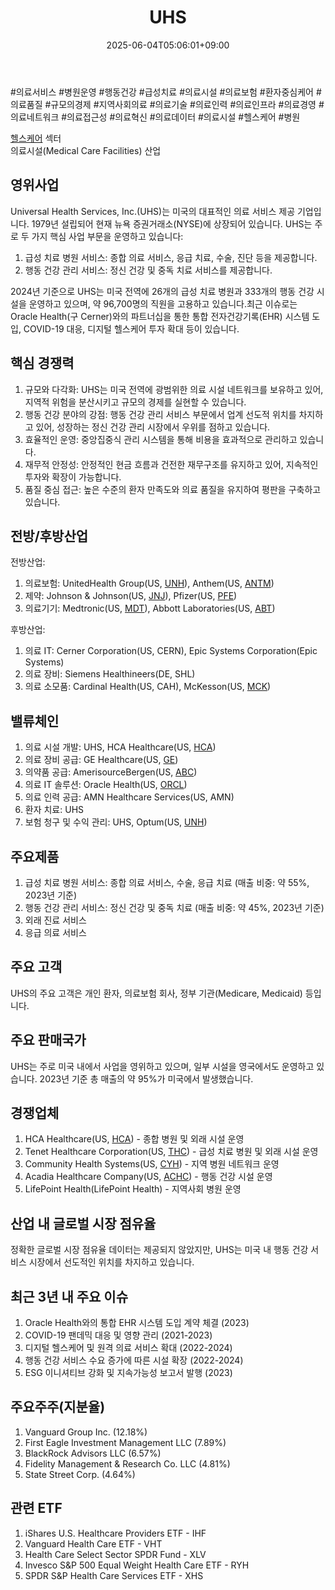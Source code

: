 ﻿---
title: "UHS"
date: 2025-06-04T05:06:01+09:00
lastmod: 2025-06-04T05:06:01+09:00
type: docs
sidebar:
  open: true
weight: 906
---
<div style="display:none">
  <meta property="article:published_time" content="2025-06-03T20:06:01Z" />
  <meta property="article:modified_time" content="2025-06-03T20:06:01Z" />
</div>
#의료서비스 #병원운영 #행동건강 #급성치료 #의료시설 #의료보험 #환자중심케어 #의료품질 #규모의경제 #지역사회의료 #의료기술 #의료인력 #의료인프라 #의료경영 #의료네트워크 #의료접근성 #의료혁신 #의료데이터 #의료시설 #헬스케어 #병원 

[헬스케어](/industry-study/2산업헬스케어/) 섹터  
의료시설(Medical Care Facilities) 산업

## 영위사업

Universal Health Services, Inc.(UHS)는 미국의 대표적인 의료 서비스 제공 기업입니다. 1979년 설립되어 현재 뉴욕 증권거래소(NYSE)에 상장되어 있습니다. UHS는 주로 두 가지 핵심 사업 부문을 운영하고 있습니다:

1. 급성 치료 병원 서비스: 종합 의료 서비스, 응급 치료, 수술, 진단 등을 제공합니다.
2. 행동 건강 관리 서비스: 정신 건강 및 중독 치료 서비스를 제공합니다.

2024년 기준으로 UHS는 미국 전역에 26개의 급성 치료 병원과 333개의 행동 건강 시설을 운영하고 있으며, 약 96,700명의 직원을 고용하고 있습니다.최근 이슈로는 Oracle Health(구 Cerner)와의 파트너십을 통한 통합 전자건강기록(EHR) 시스템 도입, COVID-19 대응, 디지털 헬스케어 투자 확대 등이 있습니다.

## 핵심 경쟁력

1. 규모와 다각화: UHS는 미국 전역에 광범위한 의료 시설 네트워크를 보유하고 있어, 지역적 위험을 분산시키고 규모의 경제를 실현할 수 있습니다.
2. 행동 건강 분야의 강점: 행동 건강 관리 서비스 부문에서 업계 선도적 위치를 차지하고 있어, 성장하는 정신 건강 관리 시장에서 우위를 점하고 있습니다.
3. 효율적인 운영: 중앙집중식 관리 시스템을 통해 비용을 효과적으로 관리하고 있습니다.
4. 재무적 안정성: 안정적인 현금 흐름과 건전한 재무구조를 유지하고 있어, 지속적인 투자와 확장이 가능합니다.
5. 품질 중심 접근: 높은 수준의 환자 만족도와 의료 품질을 유지하여 평판을 구축하고 있습니다.

## 전방/후방산업

전방산업:

1. 의료보험: UnitedHealth Group(US, [UNH](/company-analysis/unh/)), Anthem(US, [ANTM](/company-analysis/antm/))
2. 제약: Johnson & Johnson(US, [JNJ](/company-analysis/jnj/)), Pfizer(US, [PFE](/company-analysis/pfe/))
3. 의료기기: Medtronic(US, [MDT](/company-analysis/mdt/)), Abbott Laboratories(US, [ABT](/company-analysis/abt/))

후방산업:

1. 의료 IT: Cerner Corporation(US, CERN), Epic Systems Corporation(Epic Systems)
2. 의료 장비: Siemens Healthineers(DE, SHL)
3. 의료 소모품: Cardinal Health(US, CAH), McKesson(US, [MCK](/company-analysis/mck/))

## 밸류체인

1. 의료 시설 개발: UHS, HCA Healthcare(US, [HCA](/company-analysis/hca/))
2. 의료 장비 공급: GE Healthcare(US, [GE](/company-analysis/ge/))
3. 의약품 공급: AmerisourceBergen(US, [ABC](/company-analysis/abc/))
4. 의료 IT 솔루션: Oracle Health(US, [ORCL](/company-analysis/orcl/))
5. 의료 인력 공급: AMN Healthcare Services(US, AMN)
6. 환자 치료: UHS
7. 보험 청구 및 수익 관리: UHS, Optum(US, [UNH](/company-analysis/unh/))

## 주요제품

1. 급성 치료 병원 서비스: 종합 의료 서비스, 수술, 응급 치료 (매출 비중: 약 55%, 2023년 기준)
2. 행동 건강 관리 서비스: 정신 건강 및 중독 치료 (매출 비중: 약 45%, 2023년 기준)
3. 외래 진료 서비스
4. 응급 의료 서비스

## 주요 고객

UHS의 주요 고객은 개인 환자, 의료보험 회사, 정부 기관(Medicare, Medicaid) 등입니다.

## 주요 판매국가

UHS는 주로 미국 내에서 사업을 영위하고 있으며, 일부 시설을 영국에서도 운영하고 있습니다. 2023년 기준 총 매출의 약 95%가 미국에서 발생했습니다.

## 경쟁업체

1. HCA Healthcare(US, [HCA](/company-analysis/hca/)) - 종합 병원 및 외래 시설 운영
2. Tenet Healthcare Corporation(US, [THC](/company-analysis/thc/)) - 급성 치료 병원 및 외래 시설 운영
3. Community Health Systems(US, [CYH](/company-analysis/cyh/)) - 지역 병원 네트워크 운영
4. Acadia Healthcare Company(US, [ACHC](/company-analysis/achc/)) - 행동 건강 시설 운영
5. LifePoint Health(LifePoint Health) - 지역사회 병원 운영

## 산업 내 글로벌 시장 점유율

정확한 글로벌 시장 점유율 데이터는 제공되지 않았지만, UHS는 미국 내 행동 건강 서비스 시장에서 선도적인 위치를 차지하고 있습니다.

## 최근 3년 내 주요 이슈

1. Oracle Health와의 통합 EHR 시스템 도입 계약 체결 (2023)
2. COVID-19 팬데믹 대응 및 영향 관리 (2021-2023)
3. 디지털 헬스케어 및 원격 의료 서비스 확대 (2022-2024)
4. 행동 건강 서비스 수요 증가에 따른 시설 확장 (2022-2024)
5. ESG 이니셔티브 강화 및 지속가능성 보고서 발행 (2023)

## 주요주주(지분율)

1. Vanguard Group Inc. (12.18%)
2. First Eagle Investment Management LLC (7.89%)
3. BlackRock Advisors LLC (6.57%)
4. Fidelity Management & Research Co. LLC (4.81%)
5. State Street Corp. (4.64%)

## 관련 ETF

1. iShares U.S. Healthcare Providers ETF - IHF
2. Vanguard Health Care ETF - VHT
3. Health Care Select Sector SPDR Fund - XLV
4. Invesco S&P 500 Equal Weight Health Care ETF - RYH
5. SPDR S&P Health Care Services ETF - XHS
